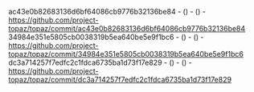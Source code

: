 ac43e0b82683136d6bf64086cb9776b32136be84 -  () -  () - https://github.com/project-topaz/topaz/commit/ac43e0b82683136d6bf64086cb9776b32136be84
34984e351e5805cb0038319b5ea640be5e9f1bc6 -  () -  () - https://github.com/project-topaz/topaz/commit/34984e351e5805cb0038319b5ea640be5e9f1bc6
dc3a714257f7edfc2c1fdca6735ba1d73f17e829 -  () -  () - https://github.com/project-topaz/topaz/commit/dc3a714257f7edfc2c1fdca6735ba1d73f17e829
